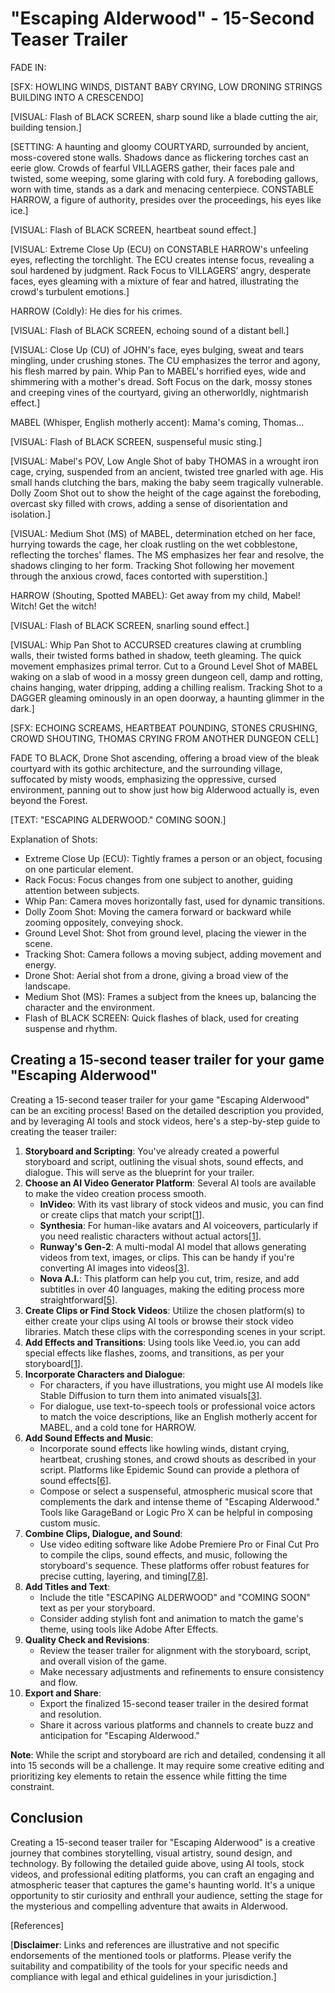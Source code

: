 # "Escaping Alderwood" - 15-Second Teaser Trailer

FADE IN:

[SFX: HOWLING WINDS, DISTANT BABY CRYING, LOW DRONING STRINGS BUILDING INTO A CRESCENDO]

[VISUAL: Flash of BLACK SCREEN, sharp sound like a blade cutting the air, building tension.]

[SETTING: A haunting and gloomy COURTYARD, surrounded by ancient, moss-covered stone walls. Shadows dance as flickering torches cast an eerie glow. Crowds of fearful VILLAGERS gather, their faces pale and twisted, some weeping, some glaring with cold fury. A foreboding gallows, worn with time, stands as a dark and menacing centerpiece. CONSTABLE HARROW, a figure of authority, presides over the proceedings, his eyes like ice.]

[VISUAL: Flash of BLACK SCREEN, heartbeat sound effect.]

[VISUAL: Extreme Close Up (ECU) on CONSTABLE HARROW's unfeeling eyes, reflecting the torchlight. The ECU creates intense focus, revealing a soul hardened by judgment. Rack Focus to VILLAGERS’ angry, desperate faces, eyes gleaming with a mixture of fear and hatred, illustrating the crowd's turbulent emotions.]

HARROW (Coldly): He dies for his crimes.

[VISUAL: Flash of BLACK SCREEN, echoing sound of a distant bell.]

[VISUAL: Close Up (CU) of JOHN's face, eyes bulging, sweat and tears mingling, under crushing stones. The CU emphasizes the terror and agony, his flesh marred by pain. Whip Pan to MABEL's horrified eyes, wide and shimmering with a mother's dread. Soft Focus on the dark, mossy stones and creeping vines of the courtyard, giving an otherworldly, nightmarish effect.]

MABEL (Whisper, English motherly accent): Mama's coming, Thomas...

[VISUAL: Flash of BLACK SCREEN, suspenseful music sting.]

[VISUAL: Mabel's POV, Low Angle Shot of baby THOMAS in a wrought iron cage, crying, suspended from an ancient, twisted tree gnarled with age. His small hands clutching the bars, making the baby seem tragically vulnerable. Dolly Zoom Shot out to show the height of the cage against the foreboding, overcast sky filled with crows, adding a sense of disorientation and isolation.]

[VISUAL: Medium Shot (MS) of MABEL, determination etched on her face, hurrying towards the cage, her cloak rustling on the wet cobblestone, reflecting the torches' flames. The MS emphasizes her fear and resolve, the shadows clinging to her form. Tracking Shot following her movement through the anxious crowd, faces contorted with superstition.]

HARROW (Shouting, Spotted MABEL): Get away from my child, Mabel! Witch! Get the witch!

[VISUAL: Flash of BLACK SCREEN, snarling sound effect.]

[VISUAL: Whip Pan Shot to ACCURSED creatures clawing at crumbling walls, their twisted forms bathed in shadow, teeth gleaming. The quick movement emphasizes primal terror. Cut to a Ground Level Shot of MABEL waking on a slab of wood in a mossy green dungeon cell, damp and rotting, chains hanging, water dripping, adding a chilling realism. Tracking Shot to a DAGGER gleaming ominously in an open doorway, a haunting glimmer in the dark.]

[SFX: ECHOING SCREAMS, HEARTBEAT POUNDING, STONES CRUSHING, CROWD SHOUTING, THOMAS CRYING FROM ANOTHER DUNGEON CELL]

FADE TO BLACK, Drone Shot ascending, offering a broad view of the bleak courtyard with its gothic architecture, and the surrounding village, suffocated by misty woods, emphasizing the oppressive, cursed environment, panning out to show just how big Alderwood actually is, even beyond the Forest.

[TEXT: "ESCAPING ALDERWOOD." COMING SOON.]

Explanation of Shots:

- Extreme Close Up (ECU): Tightly frames a person or an object, focusing on one particular element.
- Rack Focus: Focus changes from one subject to another, guiding attention between subjects.
- Whip Pan: Camera moves horizontally fast, used for dynamic transitions.
- Dolly Zoom Shot: Moving the camera forward or backward while zooming oppositely, conveying shock.
- Ground Level Shot: Shot from ground level, placing the viewer in the scene.
- Tracking Shot: Camera follows a moving subject, adding movement and energy.
- Drone Shot: Aerial shot from a drone, giving a broad view of the landscape.
- Medium Shot (MS): Frames a subject from the knees up, balancing the character and the environment.
- Flash of BLACK SCREEN: Quick flashes of black, used for creating suspense and rhythm.

## Creating a 15-second teaser trailer for your game "Escaping Alderwood"

Creating a 15-second teaser trailer for your game "Escaping Alderwood" can be an exciting process! Based on the detailed description you provided, and by leveraging AI tools and stock videos, here's a step-by-step guide to creating the teaser trailer:

1. **Storyboard and Scripting**: You've already created a powerful storyboard and script, outlining the visual shots, sound effects, and dialogue. This will serve as the blueprint for your trailer.
2. **Choose an AI Video Generator Platform**: Several AI tools are available to make the video creation process smooth.
    - **InVideo**: With its vast library of stock videos and music, you can find or create clips that match your script[[1](https://neilchasefilm.com/video-generators/)].
    - **Synthesia**: For human-like avatars and AI voiceovers, particularly if you need realistic characters without actual actors[[1](https://neilchasefilm.com/video-generators/)].
    - **Runway's Gen-2**: A multi-modal AI model that allows generating videos from text, images, or clips. This can be handy if you're converting AI images into videos[[3](https://searchengineland.com/best-ai-video-generators-creators-marketers-429940)].
    - **Nova A.I.**: This platform can help you cut, trim, resize, and add subtitles in over 40 languages, making the editing process more straightforward[[5](https://wearenova.ai/trailer-video-maker/)].
3. **Create Clips or Find Stock Videos**: Utilize the chosen platform(s) to either create your clips using AI tools or browse their stock video libraries. Match these clips with the corresponding scenes in your script.
4. **Add Effects and Transitions**: Using tools like Veed.io, you can add special effects like flashes, zooms, and transitions, as per your storyboard[[1](https://neilchasefilm.com/video-generators/)].
5. **Incorporate Characters and Dialogue**: 
    - For characters, if you have illustrations, you might use AI models like Stable Diffusion to turn them into animated visuals[[3](https://searchengineland.com/best-ai-video-generators-creators-marketers-429940)].
    - For dialogue, use text-to-speech     tools or professional voice actors to match the voice descriptions, like an English motherly accent for MABEL, and a cold tone for HARROW.
6. **Add Sound Effects and Music**:
    - Incorporate sound effects like howling winds, distant crying, heartbeat, crushing stones, and crowd shouts as described in your script. Platforms like Epidemic Sound can provide a plethora of sound effects[[6](https://www.epidemicsound.com/)].
    - Compose or select a suspenseful, atmospheric musical score that complements the dark and intense theme of "Escaping Alderwood." Tools like GarageBand or Logic Pro X can be helpful in composing custom music.
7. **Combine Clips, Dialogue, and Sound**:
    - Use video editing software like Adobe Premiere Pro or Final Cut Pro to compile the clips, sound effects, and music, following the storyboard's sequence. These platforms offer robust features for precise cutting, layering, and timing[[7](https://www.adobe.com/products/premiere.html),[8](https://www.apple.com/final-cut-pro/)].
8. **Add Titles and Text**:
    - Include the title "ESCAPING ALDERWOOD" and "COMING SOON" text as per your storyboard.
    - Consider adding stylish font and animation to match the game's theme, using tools like Adobe After Effects.
9. **Quality Check and Revisions**:
    - Review the teaser trailer for alignment with the storyboard, script, and overall vision of the game.
    - Make necessary adjustments and refinements to ensure consistency and flow.
10. **Export and Share**:
    - Export the finalized 15-second teaser trailer in the desired format and resolution.
    - Share it across various platforms and channels to create buzz and anticipation for "Escaping Alderwood."

**Note**: While the script and storyboard are rich and detailed, condensing it all into 15 seconds will be a challenge. It may require some creative editing and prioritizing key elements to retain the essence while fitting the time constraint.

## Conclusion

Creating a 15-second teaser trailer for "Escaping Alderwood" is a creative journey that combines storytelling, visual artistry, sound design, and technology. By following the detailed guide above, using AI tools, stock videos, and professional editing platforms, you can craft an engaging and atmospheric teaser that captures the game's haunting world. It's a unique opportunity to stir curiosity and enthrall your audience, setting the stage for the mysterious and compelling adventure that awaits in Alderwood.

[References]

[1]: https://neilchasefilm.com/video-generators/
[2]: https://searchengineland.com/best-ai-video-generators-creators-marketers-429940
[3]: https://wearenova.ai/trailer-video-maker/
[4]: https://www.epidemicsound.com/
[5]: https://www.adobe.com/products/premiere.html
[6]: https://www.apple.com/final-cut-pro/

[**Disclaimer**: Links and references are illustrative and not specific endorsements of the mentioned tools or platforms. Please verify the suitability and compatibility of the tools for your specific needs and compliance with legal and ethical guidelines in your jurisdiction.]